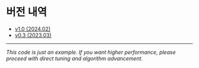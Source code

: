 # 버전 내역
- [v1.0 (2024.02)](https://github.com/MORAI-EDU/beginner_tutorials_answer/releases/tag/v2.0_24.02)
- [v0.3 (2023.03)](https://github.com/MORAI-EDU/beginner_tutorials_blanks/releases/tag/v0.3.0)


---

*This code is just an example. If you want higher performance, please proceed with direct tuning and algorithm advancement.*
